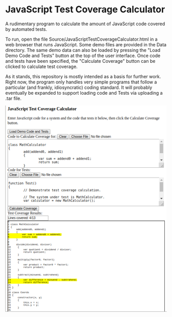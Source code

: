 JavaScript Test Coverage Calculator
===================================

A rudimentary program to calculate the amount of JavaScript code covered by automated tests.

To run, open the file Source/JavaScriptTestCoverageCalculator.html in a web browser that runs JavaScript.  Some demo files are provided in the Data directory.  The same demo data can also be loaded by pressing the "Load Demo Code and Tests" button at the top of the user interface.  Once code and tests have been specified, the "Calculate Coverage" button can be clicked to calculate test coverage.

As it stands, this repository is mostly intended as a basis for further work.  Right now, the program only handles very simple programs that follow a particular (and frankly, idiosyncratic) coding standard.  It will probably eventually be expanded to support loading code and Tests via uploading a .tar file.

<img src="Screenshot.png"></img>
